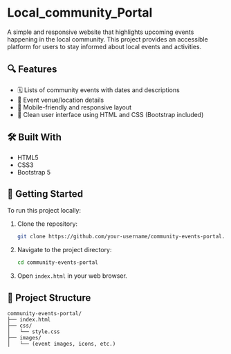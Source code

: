 # Local_community_Portal

A simple and responsive website that highlights upcoming events happening in the local community. This project provides an accessible platform for users to stay informed about local events and activities.

## 🔍 Features

- 🗓️ Lists of community events with dates and descriptions  
- 📍 Event venue/location details  
- 📱 Mobile-friendly and responsive layout  
- 🎨 Clean user interface using HTML and CSS (Bootstrap included)

## 🛠️ Built With

- HTML5  
- CSS3  
- Bootstrap 5

## 🚀 Getting Started

To run this project locally:

1. Clone the repository:
   ```bash
   git clone https://github.com/your-username/community-events-portal.git
   ```

2. Navigate to the project directory:
   ```bash
   cd community-events-portal
   ```

3. Open `index.html` in your web browser.

## 📁 Project Structure

```
community-events-portal/
├── index.html
├── css/
│   └── style.css
├── images/
│   └── (event images, icons, etc.)
```
